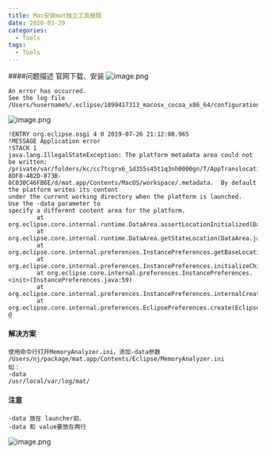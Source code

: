 ```yaml
---
title: Mac安装mat独立工具报错
date: 2020-03-20
categories:
  - Tools
tags:
  - Tools
---
```

####问题描述
官网下载、安装
![image.png](https://upload-images.jianshu.io/upload_images/14027542-0d8d68043d36538d.png?imageMogr2/auto-orient/strip%7CimageView2/2/w/1240)

```
An error has occurred. 
See the log file 
/Users/%username%/.eclipse/1899417313_macosx_cocoa_x86_64/configuration/1507391541586.log.
```

![image.png](https://upload-images.jianshu.io/upload_images/14027542-56ee81ed27935fe5.png?imageMogr2/auto-orient/strip%7CimageView2/2/w/1240)

```
!ENTRY org.eclipse.osgi 4 0 2019-07-26 21:12:08.965
!MESSAGE Application error
!STACK 1
java.lang.IllegalStateException: The platform metadata area could not be written: /private/var/folders/kc/cc7tcgrx6_1d355s45t1q3nh0000gn/T/AppTranslocation/9361422A-8DF8-482D-873B-8C030C46FB6E/d/mat.app/Contents/MacOS/workspace/.metadata.  By default the platform writes its content
under the current working directory when the platform is launched.  Use the -data parameter to
specify a different content area for the platform.
        at org.eclipse.core.internal.runtime.DataArea.assertLocationInitialized(DataArea.java:70)
        at org.eclipse.core.internal.runtime.DataArea.getStateLocation(DataArea.java:138)
        at org.eclipse.core.internal.preferences.InstancePreferences.getBaseLocation(InstancePreferences.java:44)
        at org.eclipse.core.internal.preferences.InstancePreferences.initializeChildren(InstancePreferences.java:209)
        at org.eclipse.core.internal.preferences.InstancePreferences.<init>(InstancePreferences.java:59)
        at org.eclipse.core.internal.preferences.InstancePreferences.internalCreate(InstancePreferences.java:220)
        at org.eclipse.core.internal.preferences.EclipsePreferences.create(EclipsePreferences.java:349)
@       
```

#### 解决方案
```
使用命令行打开MemoryAnalyzer.ini，添加-data参数 
/Users/nj/package/mat.app/Contents/Eclipse/MemoryAnalyzer.ini
如：
-data
/usr/local/var/log/mat/
```


#### 注意
```
-data 放在 launcher前、
-data 和 value要放在两行
```
![image.png](https://upload-images.jianshu.io/upload_images/14027542-360b39a7c35efd15.png?imageMogr2/auto-orient/strip%7CimageView2/2/w/1240)
